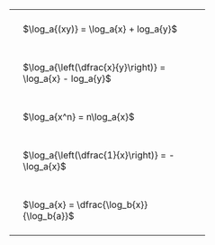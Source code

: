 ---
---

#  
<br>
<style type="text/css">
#T_69150 th.col_heading {
  text-align: left;
  font-size: 1em;
}
#T_69150 td {
  text-align: left;
  font-size: 1em;
  padding: 1.5em;
}
#T_69150_row0_col0, #T_69150_row1_col0, #T_69150_row2_col0, #T_69150_row3_col0, #T_69150_row4_col0 {
  width: 300px;
  white-space: pre-wrap;
}
</style>
<table id="T_69150">
  <thead>
  </thead>
  <tbody>
    <tr>
      <td id="T_69150_row0_col0" class="data row0 col0" >$\log_a{(xy)} = \log_a{x} + log_a{y}$</td>
    </tr>
    <tr>
      <td id="T_69150_row1_col0" class="data row1 col0" >$\log_a{\left(\dfrac{x}{y}\right)} = \log_a{x} - log_a{y}$</td>
    </tr>
    <tr>
      <td id="T_69150_row2_col0" class="data row2 col0" >$\log_a{x^n} = n\log_a{x}$</td>
    </tr>
    <tr>
      <td id="T_69150_row3_col0" class="data row3 col0" >$\log_a{\left(\dfrac{1}{x}\right)} = -\log_a{x}$</td>
    </tr>
    <tr>
      <td id="T_69150_row4_col0" class="data row4 col0" >$\log_a{x} = \dfrac{\log_b{x}}{\log_b{a}}$</td>
    </tr>
  </tbody>
</table>
